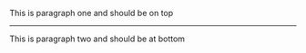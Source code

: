 <html>
<head>
<title>Sample source code</title>
</head>
<body>
<p>This is paragraph one and should be on top</p>
<hr />
<p>This is paragraph two and should be at bottom</p>
</body>
</html>

